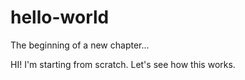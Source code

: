 # hello-world
The beginning of a new chapter...

HI!
I'm starting from scratch. Let's see how this works.
